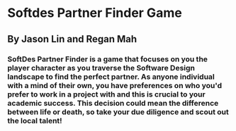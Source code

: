 # Softdes Partner Finder Game


##          By Jason Lin and Regan Mah

### SoftDes Partner Finder is a game that focuses on you the player character as you traverse the Software Design landscape to find the perfect partner. As anyone individual with a mind of their own, you have preferences on who you'd prefer to work in a project with and this is crucial to your academic success. This decision could mean the difference between life or death, so take your due diligence and scout out the local talent!
